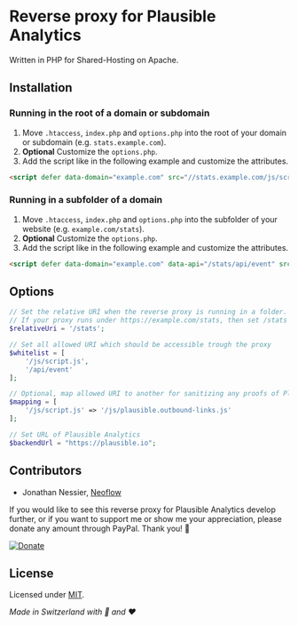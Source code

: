 # Reverse proxy for Plausible Analytics
Written in PHP for Shared-Hosting on Apache.

## Installation

### Running in the root of a domain or subdomain

1. Move `.htaccess`, `index.php` and `options.php` into the root of your domain or subdomain (e.g. `stats.example.com`).
2. **Optional** Customize the `options.php`.
3. Add the script like in the following example and customize the attributes.
```html
<script defer data-domain="example.com" src="//stats.example.com/js/script.js"></script>
```

### Running in a subfolder of a domain

1. Move `.htaccess`, `index.php` and `options.php` into the subfolder of your website (e.g. `example.com/stats`).
2. **Optional** Customize the `options.php`.
3. Add the script like in the following example and customize the attributes.
```html
<script defer data-domain="example.com" data-api="/stats/api/event" src="/stats/js/script.js"></script>
```

## Options

```php
// Set the relative URI when the reverse proxy is running in a folder.
// If your proxy runs under https://example.com/stats, then set /stats as relative URI and otherwise just leave it blank.
$relativeUri = '/stats';

// Set all allowed URI which should be accessible trough the proxy
$whitelist = [
    '/js/script.js',
    '/api/event'
];

// Optional, map allowed URI to another for sanitizing any proofs of Plausible Analytics in the URI
$mapping = [
    '/js/script.js' => '/js/plausible.outbound-links.js'
];

// Set URL of Plausible Analytics
$backendUrl = "https://plausible.io";
```

## Contributors
* Jonathan Nessier, [Neoflow](https://www.neoflow.ch)

If you would like to see this reverse proxy for Plausible Analytics develop further, or if you want to support me or show me your appreciation, please
donate any amount through PayPal. Thank you! :beers:

[![Donate](https://img.shields.io/badge/Donate-paypal-blue)](https://www.paypal.me/JonathanNessier)

## License
Licensed under [MIT](LICENSE).

*Made in Switzerland with :cheese: and :heart:*
